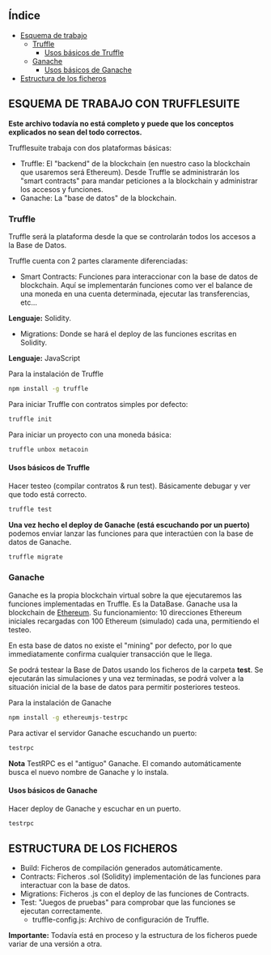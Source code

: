 <!-- TABLE OF CONTENTS -->
## Índice

* [Esquema de trabajo](#esquema-de-trabajo-con-trufflesuite)
    * [Truffle](#truffle)
        * [Usos básicos de Truffle](#usos-basicos-de-truffle)
    * [Ganache](#ganache)
        * [Usos básicos de Ganache](#usos-basicos-de-ganache)
* [Estructura de los ficheros](#estructura-de-los-ficheros)



<!-- Esquema -->
## ESQUEMA DE TRABAJO CON TRUFFLESUITE

**Este archivo todavía no está completo y puede que los conceptos explicados no sean del todo correctos.**

Trufflesuite trabaja con dos plataformas básicas:

* Truffle: El "backend" de la blockchain (en nuestro caso la blockchain que usaremos será Ethereum). Desde Truffle se administrarán los "smart contracts" para mandar peticiones a la blockchain y administrar los accesos y funciones.
* Ganache: La "base de datos" de la blockchain.

### Truffle

Truffle será la plataforma desde la que se controlarán todos los accesos a la Base de Datos. 

Truffle cuenta con 2 partes claramente diferenciadas:

* Smart Contracts: Funciones para interaccionar con la base de datos de blockchain. Aquí se implementarán funciones como ver el balance de una moneda en una cuenta determinada, ejecutar las transferencias, etc...

**Lenguaje:** Solidity.

* Migrations: Donde se hará el deploy de las funciones escritas en Solidity. 

**Lenguaje:** JavaScript


Para la instalación de Truffle
```sh
npm install -g truffle
```
Para iniciar Truffle con contratos simples por defecto:
```sh
truffle init
```

Para iniciar un proyecto con una moneda básica:
```sh
truffle unbox metacoin
```

#### Usos básicos de Truffle

Hacer testeo (compilar contratos & run test). Básicamente debugar y ver que todo está correcto.
```sh
truffle test
```
**Una vez hecho el deploy de Ganache (está escuchando por un puerto)** podemos enviar lanzar las funciones para que interactúen con la base de datos de Ganache.
```sh
truffle migrate
```




### Ganache

Ganache es la propia blockchain virtual sobre la que ejecutaremos las funciones implementadas en Truffle. Es la DataBase.
Ganache usa la blockchain de [Ethereum](https://ethereum.org/). Su funcionamiento: 10 direcciones Ethereum iniciales recargadas con 100 Ethereum (simulado) cada una, permitiendo el testeo.

En esta base de datos no existe el "mining" por defecto, por lo que immediatamente confirma cualquier transacción que le llega. 

Se podrá testear la Base de Datos usando los ficheros de la carpeta **test**. Se ejecutarán las simulaciones y una vez terminadas, se podrá volver a la situación inicial de la base de datos para permitir posteriores testeos.

Para la instalación de Ganache
```sh
npm install -g ethereumjs-testrpc
```

Para activar el servidor Ganache escuchando un puerto:
```sh
testrpc
```

**Nota** TestRPC es el "antiguo" Ganache. El comando automáticamente busca el nuevo nombre de Ganache y lo instala.

#### Usos básicos de Ganache

Hacer deploy de Ganache y escuchar en un puerto.
```sh
testrpc
```

<!-- Estructura -->
## ESTRUCTURA DE LOS FICHEROS

* Build: Ficheros de compilación generados automáticamente.
* Contracts: Ficheros .sol (Solidity) implementación de las funciones para interactuar con la base de datos.
* Migrations: Ficheros .js con el deploy de las funciones de Contracts.
* Test: "Juegos de pruebas" para comprobar que las funciones se ejecutan correctamente.
    * truffle-config.js: Archivo de configuración de Truffle.


**Importante:** Todavía está en proceso y la estructura de los ficheros puede variar de una versión a otra.




